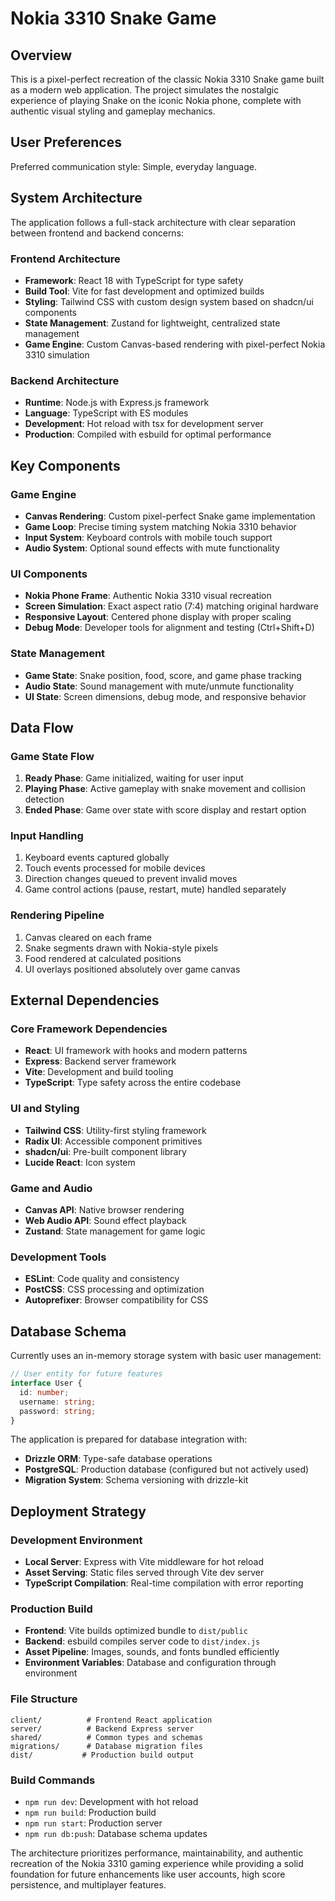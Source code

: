 # Nokia 3310 Snake Game

## Overview

This is a pixel-perfect recreation of the classic Nokia 3310 Snake game built as a modern web application. The project simulates the nostalgic experience of playing Snake on the iconic Nokia phone, complete with authentic visual styling and gameplay mechanics.

## User Preferences

Preferred communication style: Simple, everyday language.

## System Architecture

The application follows a full-stack architecture with clear separation between frontend and backend concerns:

### Frontend Architecture
- **Framework**: React 18 with TypeScript for type safety
- **Build Tool**: Vite for fast development and optimized builds
- **Styling**: Tailwind CSS with custom design system based on shadcn/ui components
- **State Management**: Zustand for lightweight, centralized state management
- **Game Engine**: Custom Canvas-based rendering with pixel-perfect Nokia 3310 simulation

### Backend Architecture
- **Runtime**: Node.js with Express.js framework
- **Language**: TypeScript with ES modules
- **Development**: Hot reload with tsx for development server
- **Production**: Compiled with esbuild for optimal performance

## Key Components

### Game Engine
- **Canvas Rendering**: Custom pixel-perfect Snake game implementation
- **Game Loop**: Precise timing system matching Nokia 3310 behavior
- **Input System**: Keyboard controls with mobile touch support
- **Audio System**: Optional sound effects with mute functionality

### UI Components
- **Nokia Phone Frame**: Authentic Nokia 3310 visual recreation
- **Screen Simulation**: Exact aspect ratio (7:4) matching original hardware
- **Responsive Layout**: Centered phone display with proper scaling
- **Debug Mode**: Developer tools for alignment and testing (Ctrl+Shift+D)

### State Management
- **Game State**: Snake position, food, score, and game phase tracking
- **Audio State**: Sound management with mute/unmute functionality
- **UI State**: Screen dimensions, debug mode, and responsive behavior

## Data Flow

### Game State Flow
1. **Ready Phase**: Game initialized, waiting for user input
2. **Playing Phase**: Active gameplay with snake movement and collision detection
3. **Ended Phase**: Game over state with score display and restart option

### Input Handling
1. Keyboard events captured globally
2. Touch events processed for mobile devices
3. Direction changes queued to prevent invalid moves
4. Game control actions (pause, restart, mute) handled separately

### Rendering Pipeline
1. Canvas cleared on each frame
2. Snake segments drawn with Nokia-style pixels
3. Food rendered at calculated positions
4. UI overlays positioned absolutely over game canvas

## External Dependencies

### Core Framework Dependencies
- **React**: UI framework with hooks and modern patterns
- **Express**: Backend server framework
- **Vite**: Development and build tooling
- **TypeScript**: Type safety across the entire codebase

### UI and Styling
- **Tailwind CSS**: Utility-first styling framework
- **Radix UI**: Accessible component primitives
- **shadcn/ui**: Pre-built component library
- **Lucide React**: Icon system

### Game and Audio
- **Canvas API**: Native browser rendering
- **Web Audio API**: Sound effect playback
- **Zustand**: State management for game logic

### Development Tools
- **ESLint**: Code quality and consistency
- **PostCSS**: CSS processing and optimization
- **Autoprefixer**: Browser compatibility for CSS

## Database Schema

Currently uses an in-memory storage system with basic user management:

```typescript
// User entity for future features
interface User {
  id: number;
  username: string;
  password: string;
}
```

The application is prepared for database integration with:
- **Drizzle ORM**: Type-safe database operations
- **PostgreSQL**: Production database (configured but not actively used)
- **Migration System**: Schema versioning with drizzle-kit

## Deployment Strategy

### Development Environment
- **Local Server**: Express with Vite middleware for hot reload
- **Asset Serving**: Static files served through Vite dev server
- **TypeScript Compilation**: Real-time compilation with error reporting

### Production Build
- **Frontend**: Vite builds optimized bundle to `dist/public`
- **Backend**: esbuild compiles server code to `dist/index.js`
- **Asset Pipeline**: Images, sounds, and fonts bundled efficiently
- **Environment Variables**: Database and configuration through environment

### File Structure
```
client/          # Frontend React application
server/          # Backend Express server
shared/          # Common types and schemas
migrations/      # Database migration files
dist/           # Production build output
```

### Build Commands
- `npm run dev`: Development with hot reload
- `npm run build`: Production build
- `npm run start`: Production server
- `npm run db:push`: Database schema updates

The architecture prioritizes performance, maintainability, and authentic recreation of the Nokia 3310 gaming experience while providing a solid foundation for future enhancements like user accounts, high score persistence, and multiplayer features.